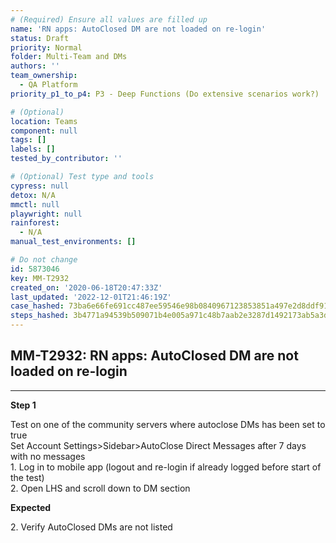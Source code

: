 ```yaml
---
# (Required) Ensure all values are filled up
name: 'RN apps: AutoClosed DM are not loaded on re-login'
status: Draft
priority: Normal
folder: Multi-Team and DMs
authors: ''
team_ownership:
  - QA Platform
priority_p1_to_p4: P3 - Deep Functions (Do extensive scenarios work?)

# (Optional)
location: Teams
component: null
tags: []
labels: []
tested_by_contributor: ''

# (Optional) Test type and tools
cypress: null
detox: N/A
mmctl: null
playwright: null
rainforest:
  - N/A
manual_test_environments: []

# Do not change
id: 5873046
key: MM-T2932
created_on: '2020-06-18T20:47:33Z'
last_updated: '2022-12-01T21:46:19Z'
case_hashed: 73ba6e66fe691cc487ee59546e98b0840967123853851a497e2d8ddf9105478493c6a7b3eeecf1f10e571d6453dc5a85
steps_hashed: 3b4771a94539b509071b4e005a971c48b7aab2e3287d1492173ab5a3d11606393ba8e75a1ea5402421450fb0d202e506
---
```


<!-- (Auto-generated) Based on frontmatter's "key" and "name" -->

## MM-T2932: RN apps: AutoClosed DM are not loaded on re-login

---

**Step 1**

Test on one of the community servers where autoclose DMs has been set to true\
Set Account Settings>Sidebar>AutoClose Direct Messages after 7 days with no messages\
1\. Log in to mobile app (logout and re-login if already logged before start of the test)\
2\. Open LHS and scroll down to DM section

**Expected**

2\. Verify AutoClosed DMs are not listed
